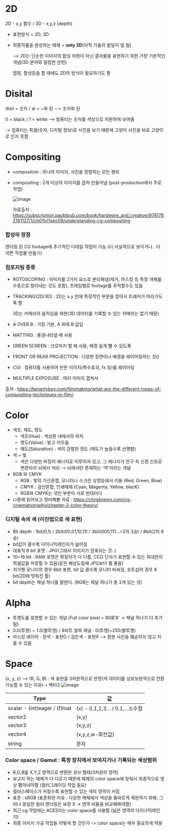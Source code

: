 # 2D
2D - x,y 함수  / 3D - x,y,z (depth)

* 표현방식 = 2D, 3D 

* 최종작품을 완성하는 매체 = **only 2D**(아직 기술의 발달이 덜 됨)

     --> 2D는 단순한 이미지의 합성 차원이 아닌 결과물을 표현하기 위한 가장 기본적인 개념(3D 분야와 밀접한 관련)
     
     맵핑, 합성등을 할 때에도 2D의 방식이 필요하기도 함   
          
          
          
# Disital
disit = 숫자  / al = ~화 된  --> 숫자화 된

0 = black   /  1 = white    --> 컴퓨터는 숫자를 색상으로 치환하여 보여줌

 -> 컴퓨터는 픽셀(숫자, 디지털 정보)로 사진을 보기 때문에 고양이 사진을 바로 고양이로 인지 못함   
 
 
 

# Compositing

* composition : 하나의 이미지, 사진을 정렬하는 모든 행위
* compositing : 2개 이상의 이미지를 겹쳐 만들어냄 (post-production에서 주로 작업)

  ![image](https://user-images.githubusercontent.com/90564649/134373533-070a83e7-4b17-409a-8b07-b7a513f76a19.png)
  
  자료출처 : https://subscription.packtpub.com/book/hardware_and_creative/9781782161127/1/ch01lvl1sec09/understanding-cg-compositing

### 합성의 장점
렌더링 된 CG footage에 추가적인 디테일 작업이 가능 (더 사실적으로 보이거나.. 더 이쁜 작업물 만들기)

### 컴포지팅 종류
* ROTOSCOPING : 이미지를 2가지 요소로 분리해냄(제거, 마스킹 등 특정 개체를 수동으로 잘라내는 것도 포함), 프레임별로 footage를 추적할수도 있음
* TRACKING(2D/3D) : 2D는 x.y 안에 특징적인 부분을 잡아서 트래커가 따라가도록 함 

   3D는 카메라의 움직임을 재현(3D 데이터를 기록할 수 있는 카메라는 없기 때문)
* A OVER B : 가장 기본, A 위에 B 삽입
* MATTING : 풍경나타낼 때 사용
* GREEN SCREEN : 크로마키 할 때 사용, 배경 쉽게 뺄 수 있도록
* FRONT OR REAR PROJECTION : 다양한 장면이나 배경을 레이어링하는 것()
* CGI : 컴퓨터를 사용하여 만든 이미지(특수효과, fx 등)를 레이어링
* MULTIPLE EXPOSURE : 여러 이미지 겹쳐서

출처 : https://beverlyboy.com/filmmaking/what-are-the-different-types-of-compositing-techniques-in-film/   
 
 
 
 
# Color
* 색조, 채도, 명도
  - 색조(Hue) : 색상환 내에서의 위치
  - 명도(Value) : 밝고 어두움
  - 채도(Saturation) : 색의 강렬한 정도 (채도가 높을수록 선명함)
* 색 = 빛
  - 색은 다양한 파장의 에너지로 이루어져 있고, 그 에너지가 안구 속 신경 신호로 변환되어 뇌에서 처리 -> 뇌에서만 존재하는 '색'이라는 개념
* RGB 와 CMYK
  - RGB : 빛의 가산혼합, 모니터나 스크린 상영등에서 이용 (Red, Green, Blue)
  - CMYK : 감산혼합, 인쇄매체 (Cyan, Magenta, Yellow, blacK)
  - RGB와 CMYK는 섞인 부분이 서로 반대이다
* 나중에 읽어보고 정리해볼 자료 : https://chrisbrejon.com/cg-cinematography/chapter-2-color-theory/

### 디지털 속의 색 (이진법으로 색 표현)
* Bit depth : 1bit(0,1) / 2bit(00,01,10,11) / 3bit(000,111...=2의 3승) / 8bit(2의 8승)
* bit값이 클수록 다이나믹레인지가 넓어짐
* 대표적 8 bit 포맷 : JPG(그래서 이미지가 압축되는 것..)
* 10~16 bit : RAW 포맷은 확장자가 다 다름, CCD 단자가 표현할 수 있는 최대한의 픽셀값을 저장할 수 있음(같은 해상도일때 JPG보다 훨 좋음)
* 저가형 모니터의 경우 6bit 표현, bit 값 클수록 모니터 비싸짐, 포토샵의 경우 8 bit(2D에 맞춰진 툴)
* bit depth는 채널 하나를 말한다. (RGB는 채널 하나가 총 3개 있는 것)   



# Alpha
* 투명도를 표현할 수 있는 개념 (Full color pixel = RGB'A'  ->  채널 하나가 더 추가됨)
* 0.0(투명) ~ 1.0(불투명) / 8비트 알파 채널 : 0(투명)~255(불투명)
* 마스킹 레이어 : 흰색 - 표현O  / 검은색 - 표현X   -->  원본 사진을 훼손하지 않고 지울 수 있음



# Space
(x, y, z)  -->  (R, G, B)  : 색 표현을 3차원적으로 반영(색 데이터를 상호보완적으로 전환 가능할 수 있는 이유) = 벡터3
![image](https://user-images.githubusercontent.com/90564649/134448784-cef7baf7-10d0-4e1b-a453-87f1c8569aa2.png)

|Type|값|
|---|---|
|scalar - (int)eager / (f)loat|(x) - 0,1,2,3... / 0.1,...소수점|
|vector2|(x,y)|
|vector3|(x,y,z)|
|vector4|(x,y,z,w-회전값)|
|string|문자|

### Color space / Gamut : 특정 장치에서 보여지거나 기록되는 색상범위
* R,G,B를 X,Y,Z 영역으로 변환한 큐브 형태(3차원의 영역)
* 보고자 하는 매체가 다 다르기 때문에 매체의 color space에 맞춰서 최종적으로 영상 뽑아내야함 (컬러그레이딩 작업 필요)
* 컬러스페이스가 커질수록 표현할 수 있는 색의 영역이 커짐
* 표준 : sRGB  (표준화한 이유 : 다양한 매체에서 색상을 올바르게 재현하기 위해, 그러나 동일한 컬러 렌더링은 보장 X -> 영역 비율을 비교해봐야함)
* 최근 cg 작업에는 ACES라는 color space를 사용함.(넓은 영역의 다이나믹레인지)
* 최종 이미지 가공 작업을 어떻게 할 것인가 -> color space는 매우 중요하게 작용
